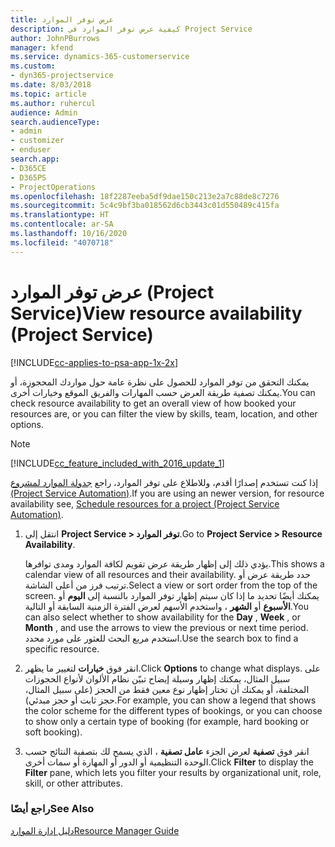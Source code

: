 ```yaml
---
title: عرض توفر الموارد
description: كيفية عرض توفر الموارد في Project Service
author: JohnPBurrows
manager: kfend
ms.service: dynamics-365-customerservice
ms.custom:
- dyn365-projectservice
ms.date: 8/03/2018
ms.topic: article
ms.author: ruhercul
audience: Admin
search.audienceType:
- admin
- customizer
- enduser
search.app:
- D365CE
- D365PS
- ProjectOperations
ms.openlocfilehash: 18f2287eeba5df9dae150c213e2a7c88de8c7276
ms.sourcegitcommit: 5c4c9bf3ba018562d6cb3443c01d550489c415fa
ms.translationtype: HT
ms.contentlocale: ar-SA
ms.lasthandoff: 10/16/2020
ms.locfileid: "4070718"
---
```

# <a name="view-resource-availability-project-service"></a><span data-ttu-id="a1620-103">عرض توفر الموارد (Project Service)</span><span class="sxs-lookup"><span data-stu-id="a1620-103">View resource availability (Project Service)</span></span>

[!INCLUDE[cc-applies-to-psa-app-1x-2x](../includes/cc-applies-to-psa-app-1x-2x.md)]

<span data-ttu-id="a1620-104">يمكنك التحقق من توفر الموارد للحصول على نظرة عامة حول مواردك المحجوزة، أو يمكنك تصفية طريقة العرض حسب المهارات والفريق الموقع وخيارات أخرى.</span><span class="sxs-lookup"><span data-stu-id="a1620-104">You can check resource availability to get an overall view of how booked your resources are, or you can filter the view by skills, team, location, and other options.</span></span>  
  
> [!NOTE]
> [!INCLUDE[cc_feature_included_with_2016_update_1](../includes/cc-feature-included-with-2016-update-1.md)]  
> 
>  <span data-ttu-id="a1620-105">إذا كنت تستخدم إصدارًا أقدم، وللاطلاع على توفر الموارد، راجع [جدولة الموارد لمشروع (Project Service Automation)](../psa/schedule-resources-project.md).</span><span class="sxs-lookup"><span data-stu-id="a1620-105">If you are using an newer version, for resource availability see, [Schedule resources for a project (Project Service Automation)](../psa/schedule-resources-project.md).</span></span>  

1. <span data-ttu-id="a1620-106">انتقل إلى **Project Service > توفر الموارد‬**.</span><span class="sxs-lookup"><span data-stu-id="a1620-106">Go to **Project Service > Resource Availability**.</span></span>  

    <span data-ttu-id="a1620-107">يؤدي ذلك إلى إظهار طريقة عرض تقويم لكافة الموارد ومدى توافرها.</span><span class="sxs-lookup"><span data-stu-id="a1620-107">This shows a calendar view of all resources and their availability.</span></span> <span data-ttu-id="a1620-108">حدد طريقة عرض أو ترتيب فرز من أعلى الشاشة.</span><span class="sxs-lookup"><span data-stu-id="a1620-108">Select a view or sort order from the top of the screen.</span></span> <span data-ttu-id="a1620-109">يمكنك أيضًا تحديد ما إذا كان سيتم إظهار توفر الموارد بالنسبة إلى **اليوم** أو **الأسبوع** أو **الشهر** ، واستخدم الأسهم لعرض الفترة الزمنية السابقة أو التالية.</span><span class="sxs-lookup"><span data-stu-id="a1620-109">You can also select whether to show availability for the **Day** , **Week** , or **Month** , and use the arrows to view the previous or next time period.</span></span> <span data-ttu-id="a1620-110">استخدم مربع البحث للعثور على مورد محدد.</span><span class="sxs-lookup"><span data-stu-id="a1620-110">Use the search box to find a specific resource.</span></span>  

2. <span data-ttu-id="a1620-111">انقر فوق **خيارات** لتغيير ما يظهر.</span><span class="sxs-lookup"><span data-stu-id="a1620-111">Click **Options** to change what displays.</span></span> <span data-ttu-id="a1620-112">على سبيل المثال، يمكنك إظهار وسيلة إيضاح تبيّن نظام الألوان لأنواع الحجوزات المختلفة، أو يمكنك أن تختار إظهار نوع معين فقط من الحجز (على سبيل المثال، حجز ثابت أو حجز مبدئي).</span><span class="sxs-lookup"><span data-stu-id="a1620-112">For example, you can show a legend that shows the color scheme for the different types of bookings, or you can choose to show only a certain type of booking (for example, hard booking or soft booking).</span></span>  

3. <span data-ttu-id="a1620-113">انقر فوق **تصفية** لعرض الجزء **عامل تصفية** ، الذي يسمح لك بتصفية النتائج حسب الوحدة التنظيمية أو الدور أو المهارة أو سمات أخرى.</span><span class="sxs-lookup"><span data-stu-id="a1620-113">Click **Filter** to display the **Filter** pane, which lets you filter your results by organizational unit, role, skill, or other attributes.</span></span>  

### <a name="see-also"></a><span data-ttu-id="a1620-114">راجع أيضًا</span><span class="sxs-lookup"><span data-stu-id="a1620-114">See Also</span></span>  
 [<span data-ttu-id="a1620-115">دليل إدارة الموارد</span><span class="sxs-lookup"><span data-stu-id="a1620-115">Resource Manager Guide</span></span>](../psa/resource-manager-guide.md)
